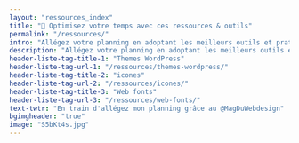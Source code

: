 ```yaml
---
layout: "ressources_index"
title: "🔧 Optimisez votre temps avec ces ressources & outils"
permalink: "/ressources/"
intro: "Allégez votre planning en adoptant les meilleurs outils et pratiques pour rationaliser votre flux de travail. Optimiser votre précieux temps signifie plus d'espace pour la créativité et les pauses café. Oubliez le vieil adage <em>Il faut travailler 16 heures par jour pour avoir un résultat</em>, optez pour la smart way ; ne partez pas de zéro, collaborez et demandez de l'aide. N'hésitez pas à partager vos découvertes et vos créations."
description: "Allégez votre planning en adoptant les meilleurs outils et pratiques pour rationaliser votre flux de travail"
header-liste-tag-title-1: "Themes WordPress"
header-liste-tag-url-1: "/ressources/themes-wordpress/"
header-liste-tag-title-2: "icones"
header-liste-tag-url-2: "/ressources/icones/"
header-liste-tag-title-3: "Web fonts"
header-liste-tag-url-3: "/ressources/web-fonts/"
text-twtr: "En train d'allégez mon planning grâce au @MagDuWebdesign"
bgimgheader: "true"
image: "S5bKt4s.jpg"
---
```

